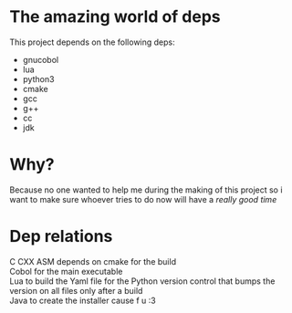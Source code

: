 # The amazing world of deps  
This project depends on the following deps:  
- gnucobol  
- lua  
- python3  
- cmake  
- gcc  
- g++  
- cc  
- jdk  

# Why?  
Because no one wanted to help me during the making of this project so i want to make sure whoever tries to do now will have a *really good time*  

# Dep relations  
C CXX ASM depends on cmake for the build  
Cobol for the main executable  
Lua to build the Yaml file for the Python version control that bumps the version on all files only after a build  
Java to create the installer cause f u :3  
